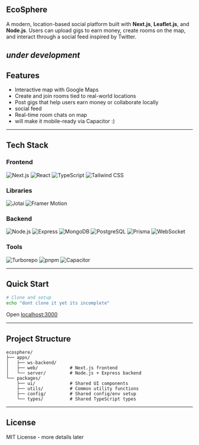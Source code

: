 ## EcoSphere

A modern, location-based social platform built with **Next.js**, **Leaflet.js**, and **Node.js**.
Users can upload gigs to earn money, create rooms on the map, and interact through a social feed inspired by Twitter.

## _under development_

## Features

- Interactive map with Google Maps
- Create and join rooms tied to real-world locations
- Post gigs that help users earn money or collaborate locally
- social feed
- Real-time room chats on map
- will make it mobile-ready via Capacitor :)

---

## Tech Stack

### Frontend

![Next.js](https://img.shields.io/badge/Next.js_15-000000?style=for-the-badge&logo=next.js&logoColor=white)
![React](https://img.shields.io/badge/React_19-20232A?style=for-the-badge&logo=react&logoColor=61DAFB)
![TypeScript](https://img.shields.io/badge/TypeScript-007ACC?style=for-the-badge&logo=typescript&logoColor=white)
![Tailwind CSS](https://img.shields.io/badge/Tailwind_4-38B2AC?style=for-the-badge&logo=tailwind-css&logoColor=white)

### Libraries

![Jotai](https://img.shields.io/badge/Jotai-000000?style=for-the-badge&logo=react&logoColor=white)
![Framer Motion](https://img.shields.io/badge/Framer_Motion-EF4444?style=for-the-badge&logo=framer&logoColor=white)

### Backend

![Node.js](https://img.shields.io/badge/Node.js-43853D?style=for-the-badge&logo=node.js&logoColor=white)
![Express](https://img.shields.io/badge/Express.js-000000?style=for-the-badge&logo=express&logoColor=white)
![MongoDB](https://img.shields.io/badge/MongoDB-4EA94B?style=for-the-badge&logo=mongodb&logoColor=white)
![PostgreSQL](https://img.shields.io/badge/PostgreSQL-336791?style=for-the-badge&logo=postgresql&logoColor=white)
![Prisma](https://img.shields.io/badge/Prisma-2D3748?style=for-the-badge&logo=prisma&logoColor=white)
![WebSocket](https://img.shields.io/badge/WebSocket-010101?style=for-the-badge&logo=socket.io&logoColor=white)

### Tools

![Turborepo](https://img.shields.io/badge/Turborepo-000000?style=for-the-badge&logo=turborepo&logoColor=white)
![pnpm](https://img.shields.io/badge/pnpm-F69220?style=for-the-badge&logo=pnpm&logoColor=white)
![Capacitor](https://img.shields.io/badge/Capacitor-119EFF?style=for-the-badge&logo=capacitor&logoColor=white)

---

## Quick Start

```bash
# Clone and setup
echo "dont clone it yet its incomplete"
```

Open [localhost:3000](http://localhost:3000)

---

## Project Structure

```
ecosphere/
├── apps/
│   ├── ws-backend/          
│   ├── web/            # Next.js frontend
│   └── server/         # Node.js + Express backend
└── packages/
    ├── ui/             # Shared UI components
    ├── utils/          # Common utility functions
    ├── config/         # Shared config/env setup
    └── types/          # Shared TypeScript types
```

---

## License

MIT License - more details later

